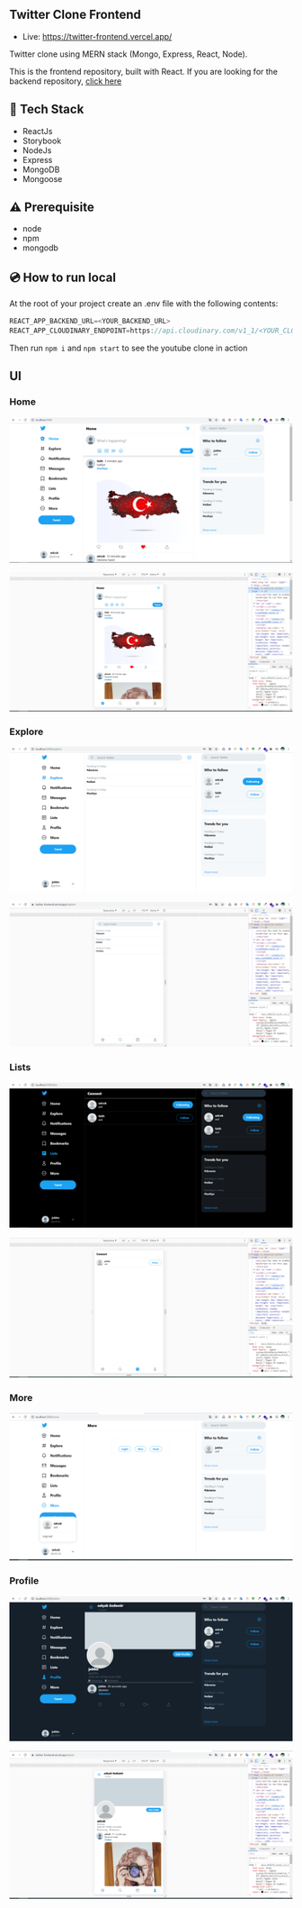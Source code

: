 ## Twitter Clone Frontend
 - Live: https://twitter-frontend.vercel.app/

Twitter clone using MERN stack (Mongo, Express, React, Node).

This is the frontend repository, built with React. If you are looking for the backend repository, [click here](https://github.com/scozdev/twitter-backend)

## :rocket: Tech Stack

- ReactJs
- Storybook
- NodeJs
- Express
- MongoDB
- Mongoose

## :warning: Prerequisite

- node
- npm
- mongodb

## :cd: How to run local

At the root of your project create an .env file with the following contents:

```javascript
REACT_APP_BACKEND_URL=<YOUR_BACKEND_URL>
REACT_APP_CLOUDINARY_ENDPOINT=https://api.cloudinary.com/v1_1/<YOUR_CLOUD_NAME>
```

Then run <code>npm i</code> and <code>npm start</code> to see the youtube clone in action

## UI

### Home

![Home](screenshots/home.png)

![Home](screenshots/mobile-home.png)

### Explore

![Explore](screenshots/explore.png)

![Explore](screenshots/mobile-explore.png)

### Lists

![Lists](screenshots/lists.png)

![Lists](screenshots/mobile-lists.png)

### More

![More](screenshots/more.png)

### Profile

![Profile](screenshots/profile.png)

![Profile](screenshots/mobile-profile.png)
